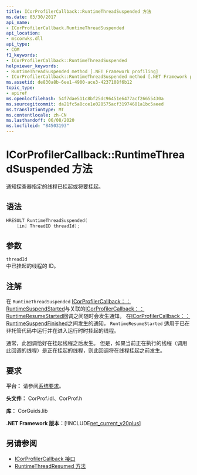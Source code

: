 ```yaml
---
title: ICorProfilerCallback::RuntimeThreadSuspended 方法
ms.date: 03/30/2017
api_name:
- ICorProfilerCallback.RuntimeThreadSuspended
api_location:
- mscorwks.dll
api_type:
- COM
f1_keywords:
- ICorProfilerCallback::RuntimeThreadSuspended
helpviewer_keywords:
- RuntimeThreadSuspended method [.NET Framework profiling]
- ICorProfilerCallback::RuntimeThreadSuspended method [.NET Framework profiling]
ms.assetid: de830a8b-6ee1-4900-ace3-4237108f6b12
topic_type:
- apiref
ms.openlocfilehash: 54f7dae511c8bf25dc96451e6477acf26655430a
ms.sourcegitcommit: da21fc5a8cce1e028575acf31974681a1bc5aeed
ms.translationtype: MT
ms.contentlocale: zh-CN
ms.lasthandoff: 06/08/2020
ms.locfileid: "84503193"
---
```

# <a name="icorprofilercallbackruntimethreadsuspended-method"></a>ICorProfilerCallback::RuntimeThreadSuspended 方法
通知探查器指定的线程已挂起或将要挂起。  
  
## <a name="syntax"></a>语法  
  
```cpp  
HRESULT RuntimeThreadSuspended(  
    [in] ThreadID threadId);  
```  
  
## <a name="parameters"></a>参数  
 `threadId`  
 中已挂起的线程的 ID。  
  
## <a name="remarks"></a>注解  
 在 `RuntimeThreadSuspended` [ICorProfilerCallback：： RuntimeSuspendStarted](icorprofilercallback-runtimesuspendstarted-method.md)与关联的[ICorProfilerCallback：： RuntimeResumeStarted](icorprofilercallback-runtimeresumestarted-method.md)回调之间随时会发生通知。 在[ICorProfilerCallback：： RuntimeSuspendFinished](icorprofilercallback-runtimesuspendfinished-method.md)之间发生的通知， `RuntimeResumeStarted` 适用于已在非托管代码中运行并在进入运行时时挂起的线程。  
  
 通常，此回调恰好在挂起线程之后发生。 但是，如果当前正在执行的线程（调用此回调的线程）是正在挂起的线程，则此回调将在线程挂起之前发生。  
  
## <a name="requirements"></a>要求  
 **平台：** 请参阅[系统要求](../../get-started/system-requirements.md)。  
  
 **头文件：** CorProf.idl、CorProf.h  
  
 **库：** CorGuids.lib  
  
 **.NET Framework 版本：**[!INCLUDE[net_current_v20plus](../../../../includes/net-current-v20plus-md.md)]  
  
## <a name="see-also"></a>另请参阅

- [ICorProfilerCallback 接口](icorprofilercallback-interface.md)
- [RuntimeThreadResumed 方法](icorprofilercallback-runtimethreadresumed-method.md)
